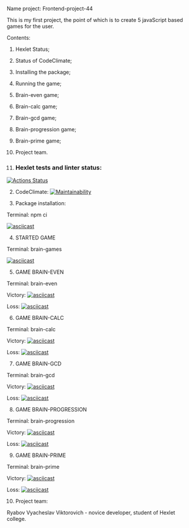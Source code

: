 Name project: Frontend-project-44

This is my first project, the point of which is to create 5 javaScript based games for the user. 

Contents:
1) Hexlet Status;
2) Status of CodeClimate;
3) Installing the package;
4) Running the game;
5) Brain-even game;
6) Brain-calc game;
7) Brain-gcd game;
8) Brain-progression game;
9) Brain-prime game;
10) Project team.

1) ### Hexlet tests and linter status:
[![Actions Status](https://github.com/Vyacheslavorlov777/frontend-project-44/actions/workflows/hexlet-check.yml/badge.svg)](https://github.com/Vyacheslavorlov777/frontend-project-44/actions)

2) CodeClimate:
[![Maintainability](https://api.codeclimate.com/v1/badges/773a547dc186dbd10d96/maintainability)](https://codeclimate.com/github/Vyacheslavorlov777/frontend-project-44/maintainability)

3) Package installation:

Terminal: npm ci

[![asciicast](https://asciinema.org/a/row4FHmeOEiX2yTaar9VEnqCf.svg)](https://asciinema.org/a/row4FHmeOEiX2yTaar9VEnqCf)


4) STARTED GAME

Terminal: brain-games

[![asciicast](https://asciinema.org/a/ivzCPpyy2ts65poWQy3VEWjD8.svg)](https://asciinema.org/a/ivzCPpyy2ts65poWQy3VEWjD8)


5) GAME BRAIN-EVEN

Terminal: brain-even

Victory:
[![asciicast](https://asciinema.org/a/ZN1N1Op2H7VzsghuXvEezkjIN.svg)](https://asciinema.org/a/ZN1N1Op2H7VzsghuXvEezkjIN)

Loss:
[![asciicast](https://asciinema.org/a/49m9HKQk8VdxshzIPl7dWvosV.svg)](https://asciinema.org/a/49m9HKQk8VdxshzIPl7dWvosV)


6) GAME BRAIN-CALC

Terminal: brain-calc

Victory:
[![asciicast](https://asciinema.org/a/bsLoUhSzYZQUZ3y4TGlHHOj7j.svg)](https://asciinema.org/a/bsLoUhSzYZQUZ3y4TGlHHOj7j)

Loss:
[![asciicast](https://asciinema.org/a/xdeN3UxhosGxNyHSVV3hf7lX6.svg)](https://asciinema.org/a/xdeN3UxhosGxNyHSVV3hf7lX6)


7) GAME BRAIN-GCD

Terminal: brain-gcd

Victory:
[![asciicast](https://asciinema.org/a/RqQZViuS3TEwwhyDokyH0acMX.svg)](https://asciinema.org/a/RqQZViuS3TEwwhyDokyH0acMX)

Loss:
[![asciicast](https://asciinema.org/a/1ARaMlj7qtfgX0wFi6DIwgzJn.svg)](https://asciinema.org/a/1ARaMlj7qtfgX0wFi6DIwgzJn) 


8) GAME BRAIN-PROGRESSION

Terminal: brain-progression

Victory:
[![asciicast](https://asciinema.org/a/sEpTXU6YnaZpfZIUgB7LE0lbM.svg)](https://asciinema.org/a/sEpTXU6YnaZpfZIUgB7LE0lbM)

Loss:
[![asciicast](https://asciinema.org/a/ZzzyHhyx8ar149RMCe8p2QNNW.svg)](https://asciinema.org/a/ZzzyHhyx8ar149RMCe8p2QNNW)


9) GAME BRAIN-PRIME

Terminal: brain-prime

Victory:
[![asciicast](https://asciinema.org/a/x5TnzH6r5gHyKvSNOQBLoLkEZ.svg)](https://asciinema.org/a/x5TnzH6r5gHyKvSNOQBLoLkEZ)

Loss:
[![asciicast](https://asciinema.org/a/3HO96UAy0lo1j85KsodtoPHzb.svg)](https://asciinema.org/a/3HO96UAy0lo1j85KsodtoPHzb)

10) Project team:

Ryabov Vyacheslav Viktorovich - novice developer, student of Hexlet college.